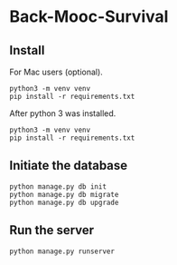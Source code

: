 # Back-Mooc-Survival

## Install
For Mac users (optional).
``` shell
python3 -m venv venv
pip install -r requirements.txt
```
After python 3 was installed.
``` shell
python3 -m venv venv
pip install -r requirements.txt
```

## Initiate the database
``` shell
python manage.py db init
python manage.py db migrate
python manage.py db upgrade
```

## Run the server
``` shell
python manage.py runserver
```
